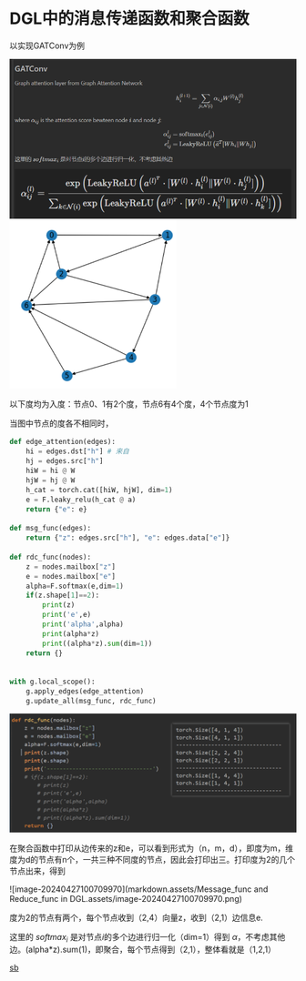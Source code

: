 # DGL中的消息传递函数和聚合函数

以实现GATConv为例

<img src="markdown.assets/Message_func and Reduce_func in DGL.assets/image-20240427091853080.png" alt="image-20240427091853080" style="zoom: 70%;" /> <img src="markdown.assets/Message_func and Reduce_func in DGL.assets/image-20240427092009473.png" alt="image-20240427092009473" style="zoom: 60%;" />

以下度均为入度：节点0、1有2个度，节点6有4个度，4个节点度为1

当图中节点的度各不相同时，

```python
def edge_attention(edges):
    hi = edges.dst["h"] # 来自
    hj = edges.src["h"]
    hiW = hi @ W
    hjW = hj @ W
    h_cat = torch.cat([hiW, hjW], dim=1)
    e = F.leaky_relu(h_cat @ a)
    return {"e": e}

def msg_func(edges):
    return {"z": edges.src["h"], "e": edges.data["e"]}

def rdc_func(nodes):
    z = nodes.mailbox["z"]
    e = nodes.mailbox["e"]
    alpha=F.softmax(e,dim=1)
    if(z.shape[1]==2):
        print(z)
        print('e',e)
        print('alpha',alpha)
        print(alpha*z)
        print((alpha*z).sum(dim=1))
    return {}


with g.local_scope():
    g.apply_edges(edge_attention)
    g.update_all(msg_func, rdc_func)
```

<img src="markdown.assets/Message_func and Reduce_func in DGL.assets/image-20240427095336669.png" alt="image-20240427095336669" style="zoom:67%;" />

在聚合函数中打印从边传来的z和e，可以看到形式为（n，m，d），即度为m，维度为d的节点有n个，一共三种不同度的节点，因此会打印出三。打印度为2的几个节点出来，得到

![image-20240427100709970](markdown.assets/Message_func and Reduce_func in DGL.assets/image-20240427100709970.png)

度为2的节点有两个，每个节点收到（2,4）向量z，收到（2,1）边信息e. 

这里的 $softmax_i$ 是对节点$i$的多个边进行归一化（dim=1）得到 $\alpha$，不考虑其他边。(alpha*z).sum(1)，即聚合，每个节点得到（2,1），整体看就是（1,2,1）



[sb](./sbsbsbsb.md)

